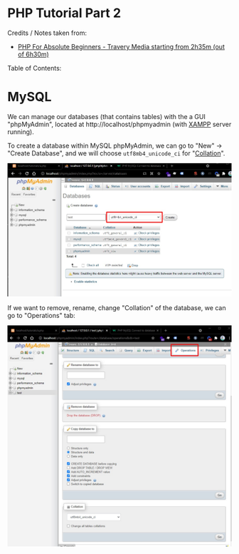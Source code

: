 # PHP Tutorial Part 2

Credits / Notes taken from:

- [PHP For Absolute Beginners - Travery Media starting from 2h35m (out of 6h30m)](https://youtu.be/2eebptXfEvw?t=9309)

Table of Contents:



# MySQL

We can manage our databases (that contains tables) with the a GUI "phpMyAdmin", located at http://localhost/phpmyadmin (with [XAMPP](https://www.apachefriends.org/ro/index.html) server running).

To create a database within MySQL phpMyAdmin, we can go to "New" -> "Create Database", and we will choose `utf8mb4_unicode_ci` for "[Collation](https://docs.microsoft.com/en-us/sql/relational-databases/collations/collation-and-unicode-support?view=sql-server-ver15)".

![phpMyAdmin Create a Database](./PhpTutorial/22.jpg)

If we want to remove, rename, change "Collation" of the database, we can go to "Operations" tab:

![phpMyAdmin Operations Tab - Rename Remove Database](./PhpTutorial/23.jpg)